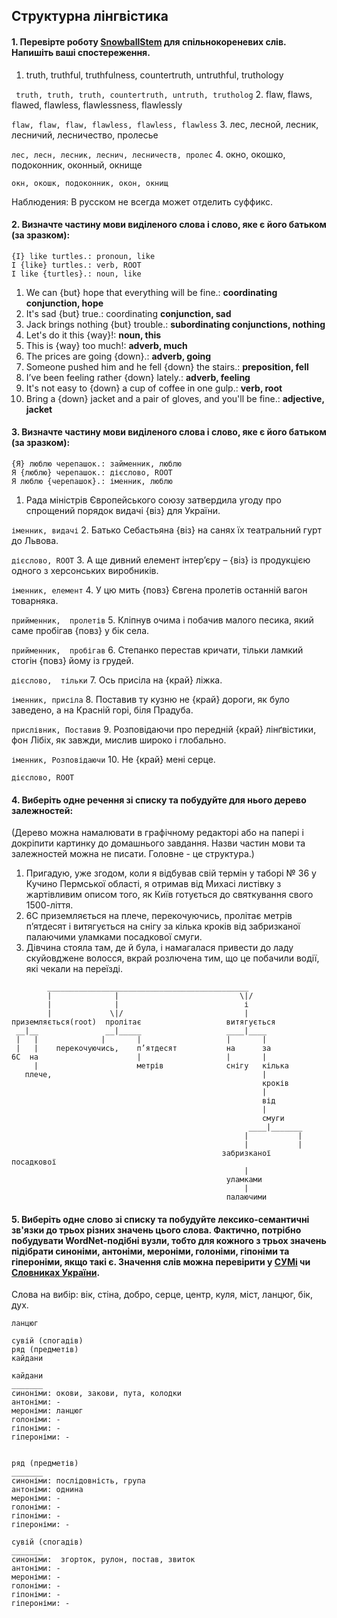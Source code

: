 ## Структурна лінгвістика

#### 1. Перевірте роботу [SnowballStem](http://snowballstem.org/) для спільнокореневих слів. Напишіть ваші спостереження.

1. truth, truthful, truthfulness, countertruth, untruthful, truthology

```	truth, truth, truth, countertruth, untruth, trutholog```
2. flaw, flaws, flawed, flawless, flawlessness, flawlessly

```	flaw, flaw, flaw, flawless, flawless, flawless ```
3. лес, лесной, лесник, лесничий, лесничество, пролесье

```лес, лесн, лесник, леснич, лесничеств, пролес```
4. окно, окошко, подоконник, оконный, окнище

```окн, окошк, подоконник, окон, окнищ```

Наблюдения: В русском не всегда может отделить суффикс.

#### 2. Визначте частину мови виділеного слова і слово, яке є його батьком (за зразком):

```
{I} like turtles.: pronoun, like  
I {like} turtles.: verb, ROOT  
I like {turtles}.: noun, like
```

1. We can {but} hope that everything will be fine.: **coordinating conjunction, hope**
2. It's sad {but} true.: coordinating **conjunction, sad**
3. Jack brings nothing {but} trouble.: **subordinating conjunctions, nothing**
4. Let's do it this {way}!: **noun, this**
5. This is {way} too much!: **adverb, much**
6. The prices are going {down}.: **adverb, going**
7. Someone pushed him and he fell {down} the stairs.: **preposition, fell**
8. I’ve been feeling rather {down} lately.: **adverb, feeling**
9. It's not easy to {down} a cup of coffee in one gulp.: **verb, root**
10. Bring a {down} jacket and a pair of gloves, and you'll be fine.: **adjective, jacket**

#### 3. Визначте частину мови виділеного слова і слово, яке є його батьком (за зразком):

```
{Я} люблю черепашок.: займенник, люблю  
Я {люблю} черепашок.: дієслово, ROOT  
Я люблю {черепашок}.: іменник, люблю  
```

1. Рада міністрів Європейського союзу затвердила угоду про спрощений порядок видачі {віз} для України. 

```іменник, видачі```
2. Батько Себастьяна {віз} на санях їх театральний гурт до Львова.

```дієслово, ROOT```
3. А ще дивний елемент інтер’єру – {віз} із продукцією одного з херсонських виробників.

```іменник, елемент```
4. У цю мить {повз} Євгена пролетів останній вагон товарняка.

```прийменник,  пролетів```
5. Кліпнув очима і побачив малого песика, який саме пробігав {повз} у бік села.

```прийменник,  пробігав```
6. Степанко перестав кричати, тільки ламкий стогін {повз} йому із грудей.

```дієслово,  тільки```
7. Ось присіла на {край} ліжка.

```іменник, присіла```
8. Поставив ту кузню не {край} дороги, як було заведено, а на Красній горі, біля Прадуба.

```прислівник, Поставив```
9. Розповідаючи про передній {край} лінґвістики, фон Лібіх, як завжди, мислив широко і глобально.

```іменник, Розповідаючи```
10. Не {край} мені серце.

```дієслово, ROOT```

#### 4. Виберіть одне речення зі списку та побудуйте для нього дерево залежностей:

(Дерево можна намалювати в графічному редакторі або на папері і докріпити картинку до домашнього завдання. Назви частин мови та залежностей можна не писати. Головне - це структура.)

1. Пригадую, уже згодом, коли я відбував свій термін у таборі № 36 у Кучино Пермської області, я отримав від Михасі листівку з жартівливим описом того, як Київ готується до святкування свого 1500-ліття.
2. 6C приземляється на плече, перекочуючись, пролітає метрів п’ятдесят і витягується на снігу за кілька кроків від забризканої палаючими уламками посадкової смуги.
3. Дівчина стояла там, де й була, і намагалася привести до ладу скуйовджене волосся, вкрай розлючена тим, що це побачили водії, які чекали на переїзді.


```
        _____________________________________________
        |              |                           \|/
        |              |                            і
        |             \|/                           |
приземляється(root)  пролітає                   витягується
 __|__               __|_____                   ____|____
 |   |              |       |                   |       |
 |   |    перекочуючись,    п’ятдесят           на      за
6C  на                      |                   |       |
     |                      метрів              снігу   кілька
   плече,                                               |
                                                        кроків
                                                        |
                                                        від
                                                        |
                                                        смуги
                                                     ____|_______
                                                    |           |
                                                    |           |
                                               забризканої      посадкової
                                                    |                
                                                уламками
                                                    |
                                                палаючими
```

#### 5. Виберіть одне cлово зі списку та побудуйте лексико-семантичні зв'язки до трьох різних значень цього слова. Фактично, потрібно побудувати WordNet-подібні вузли, тобто для кожного з трьох значень підібрати синоніми, антоніми, мероніми, голоніми, гіпоніми та гіпероніми, якщо такі є. Значення слів можна перевірити у [СУМі](http://sum.in.ua/) чи [Словниках України](http://lcorp.ulif.org.ua/dictua/).

Слова на вибір: вік, стіна, добро, серце, центр, куля, міст, ланцюг, бік, дух.

```
ланцюг

сувій (спогадів)
ряд (предметів)
кайдани

кайдани
_______
синоніми: окови, закови, пута, колодки
антоніми: -
мероніми: ланцюг
голоніми: -
гіпоніми: -
гіпероніми: -


ряд (предметів)
_______
синоніми: послідовність, група 
антоніми: однина
мероніми: -
голоніми: -
гіпоніми: -
гіпероніми: -

сувій (спогадів)
_______
синоніми:  згорток, рулон, постав, звиток
антоніми: -
мероніми: -
голоніми: -
гіпоніми: - 
гіпероніми: - 

```
